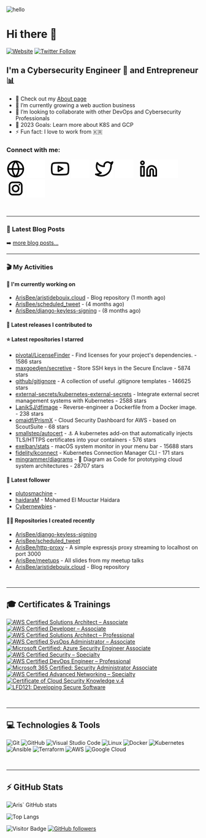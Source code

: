 ![hello](https://media2.giphy.com/media/VOKZKxKAQADI7rdsPu/giphy.gif)

# Hi there 👋

[![Website](https://img.shields.io/website?label=Aristidebouix.cloud&style=for-the-badge&url=https%3A%2F%2Faristidebouix.cloud)](https://aristidebouix.cloud)
[![Twitter Follow](https://img.shields.io/twitter/follow/ArisvdZ?color=1DA1F2&logo=twitter&style=for-the-badge)](https://twitter.com/intent/follow?original_referer=https%3A%2F%2Fgithub.com%2FArisBee&screen_name=ArisvdZ)

## I'm a Cybersecurity Engineer :wrench: and Entrepreneur :bar_chart:

- 🔭 Check out my [About page](https://aristidebouix.cloud/en/about/)
- 🌱 I’m currently growing a web auction business
- 👯 I’m looking to collaborate with other DevOps and Cybersecurity Professionals
- 🥅 2023 Goals: Learn more about K8S and GCP
- ⚡ Fun fact: I love to work from 🇰🇷

### Connect with me:

[![website](./img/globe-light.svg)](https://aristidebouix.cloud#gh-light-mode-only)
[![website](./img/globe-dark.svg)](https://aristidebouix.cloud#gh-dark-mode-only)
&nbsp;&nbsp;
[![website](./img/youtube-light.svg)](https://www.youtube.com/channel/UCYBh0opcVpnfTRRKMoFG9zw#gh-light-mode-only)
[![website](./img/youtube-dark.svg)](https://www.youtube.com/channel/UCYBh0opcVpnfTRRKMoFG9zw#gh-dark-mode-only)
&nbsp;&nbsp;
[![website](./img/twitter-light.svg)](https://twitter.com/ArisvdZ#gh-light-mode-only)
[![website](./img/twitter-dark.svg)](https://twitter.com/ArisvdZ#gh-dark-mode-only)
&nbsp;&nbsp;
[![website](./img/linkedin-light.svg)](https://linkedin.com/in/aristide-bouix#gh-light-mode-only)
[![website](./img/linkedin-dark.svg)](https://linkedin.com/in/aristide-bouix#gh-dark-mode-only)
&nbsp;&nbsp;
[![website](./img/instagram-light.svg)](https://www.instagram.com/arisbcollection/#gh-light-mode-only)
[![website](./img/instagram-dark.svg)](https://www.instagram.com/arisbcollection/#gh-dark-mode-only)

<br />

---

### 📕 Latest Blog Posts

<!-- BLOG-POST-LIST:START -->
<!-- BLOG-POST-LIST:END -->


➡️ [more blog posts...](https://aristidebouix.com)

---

### 🎬 My Activities

#### 👷 I'm currently working on

- [ArisBee/aristidebouix.cloud](https://github.com/ArisBee/aristidebouix.cloud) - Blog repository (1 month ago)
- [ArisBee/scheduled_tweet](https://github.com/ArisBee/scheduled_tweet) -  (4 months ago)
- [ArisBee/django-keyless-signing](https://github.com/ArisBee/django-keyless-signing) -  (8 months ago)

#### 🚀 Latest releases I contributed to


#### ⭐ Latest repositories I starred

- [pivotal/LicenseFinder](https://github.com/pivotal/LicenseFinder) - Find licenses for your project&#39;s dependencies. - 1586 stars
- [maxgoedjen/secretive](https://github.com/maxgoedjen/secretive) - Store SSH keys in the Secure Enclave - 5874 stars
- [github/gitignore](https://github.com/github/gitignore) - A collection of useful .gitignore templates - 146625 stars
- [external-secrets/kubernetes-external-secrets](https://github.com/external-secrets/kubernetes-external-secrets) - Integrate external secret management systems with Kubernetes - 2588 stars
- [LanikSJ/dfimage](https://github.com/LanikSJ/dfimage) - Reverse-engineer a Dockerfile from a Docker image. - 238 stars
- [omaidf/PrismX](https://github.com/omaidf/PrismX) - Cloud Security Dashboard for AWS - based on ScoutSuite - 68 stars
- [smallstep/autocert](https://github.com/smallstep/autocert) - ⚓ A kubernetes add-on that automatically injects TLS/HTTPS certificates into your containers - 576 stars
- [exelban/stats](https://github.com/exelban/stats) - macOS system monitor in your menu bar - 15688 stars
- [fidelity/kconnect](https://github.com/fidelity/kconnect) - Kubernetes Connection Manager CLI - 171 stars
- [mingrammer/diagrams](https://github.com/mingrammer/diagrams) - :art: Diagram as Code for prototyping cloud system architectures - 28707 stars

#### 👥 Latest follower

- [plutosmachine](https://github.com/plutosmachine) - 
- [haidaraM](https://github.com/haidaraM) - Mohamed El Mouctar Haidara
- [Cybernewbies](https://github.com/Cybernewbies) - 

#### 👨‍💻 Repositories I created recently

- [ArisBee/django-keyless-signing](https://github.com/ArisBee/django-keyless-signing)
- [ArisBee/scheduled_tweet](https://github.com/ArisBee/scheduled_tweet)
- [ArisBee/http-proxy](https://github.com/ArisBee/http-proxy) - A simple expressjs proxy streaming to localhost on port 3000
- [ArisBee/meetups](https://github.com/ArisBee/meetups) - All slides from my meetup talks 
- [ArisBee/aristidebouix.cloud](https://github.com/ArisBee/aristidebouix.cloud) - Blog repository

<br />

---

## 🎓 Certificates & Trainings

<!--START_SECTION:badges-->
[![AWS Certified Solutions Architect – Associate](https://images.credly.com/size/110x110/images/0e284c3f-5164-4b21-8660-0d84737941bc/image.png)](http://www.credly.com/badges/88e53d73-5b1a-4cfc-9b14-5da69f697494 "AWS Certified Solutions Architect – Associate")
[![AWS Certified Developer – Associate](https://images.credly.com/size/110x110/images/b9feab85-1a43-4f6c-99a5-631b88d5461b/image.png)](http://www.credly.com/badges/c6763341-1723-42f6-b2e1-d094b7c520b7 "AWS Certified Developer – Associate")
[![AWS Certified Solutions Architect – Professional](https://images.credly.com/size/110x110/images/2d84e428-9078-49b6-a804-13c15383d0de/image.png)](http://www.credly.com/badges/fc6a13b6-5a10-45eb-8510-0cce1e48af08 "AWS Certified Solutions Architect – Professional")
[![AWS Certified SysOps Administrator – Associate](https://images.credly.com/size/110x110/images/f0d3fbb9-bfa7-4017-9989-7bde8eaf42b1/image.png)](http://www.credly.com/badges/3f027601-9447-465b-8a87-0cce67a74c1a "AWS Certified SysOps Administrator – Associate")
[![Microsoft Certified: Azure Security Engineer Associate](https://images.credly.com/size/110x110/images/1ad16b6f-2c71-4a2e-ae74-ec69c4766039/azure-security-engineer-associate600x600.png)](http://www.credly.com/badges/619dd0cc-0520-4d64-8769-1834f39065da "Microsoft Certified: Azure Security Engineer Associate")
[![AWS Certified Security – Specialty](https://images.credly.com/size/110x110/images/53acdae5-d69f-4dda-b650-d02ed7a50dd7/image.png)](http://www.credly.com/badges/df592773-1b0c-4fae-b431-7b847b55b365 "AWS Certified Security – Specialty")
[![AWS Certified DevOps Engineer – Professional](https://images.credly.com/size/110x110/images/bd31ef42-d460-493e-8503-39592aaf0458/image.png)](http://www.credly.com/badges/fbab5d0d-564b-4dd2-a43f-4bf920c083ce "AWS Certified DevOps Engineer – Professional")
[![Microsoft 365 Certified: Security Administrator Associate](https://images.credly.com/size/110x110/images/e1b12077-7be7-493a-8b7a-afa6e58182ce/microsoft365-security-administrator-associate-600x600.png)](http://www.credly.com/badges/48257bc8-894c-4f38-8166-68b4ca403606 "Microsoft 365 Certified: Security Administrator Associate")
[![AWS Certified Advanced Networking – Specialty](https://images.credly.com/size/110x110/images/4d08274f-64c1-495e-986b-3143f51b1371/image.png)](http://www.credly.com/badges/ba4bf7c4-1259-40ae-85d9-297f5cceda83 "AWS Certified Advanced Networking – Specialty")
[![Certificate of Cloud Security Knowledge v.4](https://images.credly.com/size/110x110/images/25ba8143-ac0a-413c-8c66-01c9edc4a80f/CCSK-v4-Credly-badge.png)](http://www.credly.com/badges/54fc19a6-b9f2-4328-bd8c-125831011be7 "Certificate of Cloud Security Knowledge v.4")
[![LFD121: Developing Secure Software](https://images.credly.com/size/110x110/images/5a16ec87-6eb4-4c6e-8843-60b6e8583735/image.png)](http://www.credly.com/badges/6a902f18-53dd-4030-bccc-57278fa58a45 "LFD121: Developing Secure Software")
<!--END_SECTION:badges-->


<br />

---

## 💻 Technologies & Tools

![Git](https://img.shields.io/badge/git-%23F05033.svg?style=for-the-badge&logo=git&logoColor=white)
![GitHub](https://img.shields.io/badge/github-%23121011.svg?style=for-the-badge&logo=github&logoColor=white)
![Visual Studio Code](https://img.shields.io/badge/VisualStudioCode-0078d7.svg?style=for-the-badge&logo=visual-studio-code&logoColor=white)
![Linux](https://img.shields.io/badge/Linux-FCC624?style=for-the-badge&logo=linux&logoColor=black)
![Docker](https://img.shields.io/badge/docker-0db7ed.svg?style=for-the-badge&logo=docker&logoColor=white)
![Kubernetes](https://img.shields.io/badge/kubernetes-326ce5.svg?style=for-the-badge&logo=kubernetes&logoColor=white)
![Ansible](https://img.shields.io/badge/ansible-1A1918.svg?style=for-the-badge&logo=ansible&logoColor=white)
![Terraform](https://img.shields.io/badge/terraform-5835CC.svg?style=for-the-badge&logo=terraform&logoColor=white)
![AWS](https://img.shields.io/badge/AWS-FF9900.svg?style=for-the-badge&logo=amazon-aws&logoColor=white)
![Google Cloud](https://img.shields.io/badge/GoogleCloud-4285F4.svg?style=for-the-badge&logo=google-cloud&logoColor=white)

<br />

---

## ⚡ GitHub Stats

![Aris` GitHub stats](https://github-readme-stats.vercel.app/api?username=ArisBee&show_icons=true&theme=radical)

![Top Langs](https://github-readme-stats.vercel.app/api/top-langs/?username=ArisBee&show_icons=true&theme=radical)

![Visitor Badge](https://visitor-badge.glitch.me/badge?page_id=ArisBee)
[![GitHub followers](https://img.shields.io/github/followers/ArisBee.svg?style=social&label=Follow&maxAge=2592000)](https://github.com/ArisBee?tab=followers)


